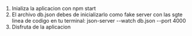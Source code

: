 1. Inializa la aplicacion con npm start 
2. El archivo db.json debes de inicializarlo como fake server con las sgte linea de codigo en tu terminal: json-server --watch db.json --port 4000
3. Disfruta de la aplicacion
